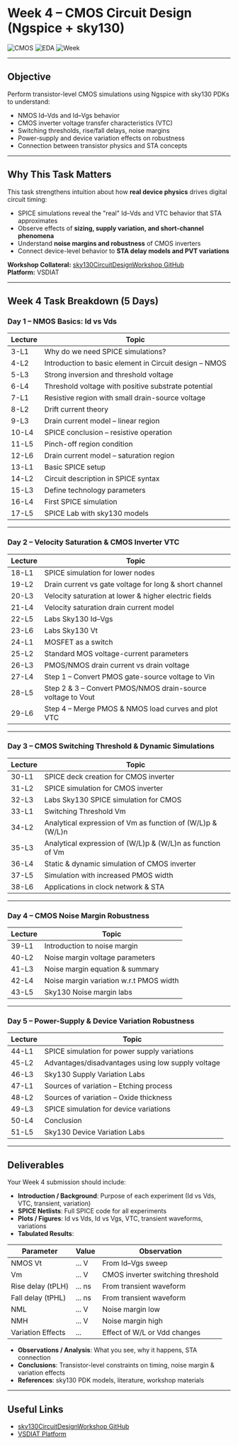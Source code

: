 #  Week 4 – CMOS Circuit Design (Ngspice + sky130)

![CMOS](https://img.shields.io/badge/CMOS-Circuit%20Design-blue?style=for-the-badge)
![EDA](https://img.shields.io/badge/EDA-Ngspice%20Sky130-brightgreen?style=for-the-badge)
![Week](https://img.shields.io/badge/Week-4-orange?style=for-the-badge)

---

##  Objective
Perform transistor-level CMOS simulations using Ngspice with sky130 PDKs to understand:

- NMOS Id–Vds and Id–Vgs behavior  
- CMOS inverter voltage transfer characteristics (VTC)  
- Switching thresholds, rise/fall delays, noise margins  
- Power-supply and device variation effects on robustness  
- Connection between transistor physics and STA concepts

---

##  Why This Task Matters
This task strengthens intuition about how **real device physics** drives digital circuit timing:

- SPICE simulations reveal the "real" Id–Vds and VTC behavior that STA approximates  
- Observe effects of **sizing, supply variation, and short-channel phenomena**  
- Understand **noise margins and robustness** of CMOS inverters  
- Connect device-level behavior to **STA delay models and PVT variations**

**Workshop Collateral:** [sky130CircuitDesignWorkshop GitHub](https://github.com/kunalg123/sky130CircuitDesignWorkshop/)  
**Platform:** VSDIAT

---

##  Week 4 Task Breakdown (5 Days)

### Day 1 – NMOS Basics: Id vs Vds
| Lecture | Topic |
|---------|------|
| 3-L1 | Why do we need SPICE simulations? |
| 4-L2 | Introduction to basic element in Circuit design – NMOS |
| 5-L3 | Strong inversion and threshold voltage |
| 6-L4 | Threshold voltage with positive substrate potential |
| 7-L1 | Resistive region with small drain-source voltage |
| 8-L2 | Drift current theory |
| 9-L3 | Drain current model – linear region |
| 10-L4 | SPICE conclusion – resistive operation |
| 11-L5 | Pinch-off region condition |
| 12-L6 | Drain current model – saturation region |
| 13-L1 | Basic SPICE setup |
| 14-L2 | Circuit description in SPICE syntax |
| 15-L3 | Define technology parameters |
| 16-L4 | First SPICE simulation |
| 17-L5 | SPICE Lab with sky130 models |

---

### Day 2 – Velocity Saturation & CMOS Inverter VTC
| Lecture | Topic |
|---------|------|
| 18-L1 | SPICE simulation for lower nodes |
| 19-L2 | Drain current vs gate voltage for long & short channel |
| 20-L3 | Velocity saturation at lower & higher electric fields |
| 21-L4 | Velocity saturation drain current model |
| 22-L5 | Labs Sky130 Id–Vgs |
| 23-L6 | Labs Sky130 Vt |
| 24-L1 | MOSFET as a switch |
| 25-L2 | Standard MOS voltage-current parameters |
| 26-L3 | PMOS/NMOS drain current vs drain voltage |
| 27-L4 | Step 1 – Convert PMOS gate-source voltage to Vin |
| 28-L5 | Step 2 & 3 – Convert PMOS/NMOS drain-source voltage to Vout |
| 29-L6 | Step 4 – Merge PMOS & NMOS load curves and plot VTC |

---

### Day 3 – CMOS Switching Threshold & Dynamic Simulations
| Lecture | Topic |
|---------|------|
| 30-L1 | SPICE deck creation for CMOS inverter |
| 31-L2 | SPICE simulation for CMOS inverter |
| 32-L3 | Labs Sky130 SPICE simulation for CMOS |
| 33-L1 | Switching Threshold Vm |
| 34-L2 | Analytical expression of Vm as function of (W/L)p & (W/L)n |
| 35-L3 | Analytical expression of (W/L)p & (W/L)n as function of Vm |
| 36-L4 | Static & dynamic simulation of CMOS inverter |
| 37-L5 | Simulation with increased PMOS width |
| 38-L6 | Applications in clock network & STA |

---

### Day 4 – CMOS Noise Margin Robustness
| Lecture | Topic |
|---------|------|
| 39-L1 | Introduction to noise margin |
| 40-L2 | Noise margin voltage parameters |
| 41-L3 | Noise margin equation & summary |
| 42-L4 | Noise margin variation w.r.t PMOS width |
| 43-L5 | Sky130 Noise margin labs |

---

### Day 5 – Power-Supply & Device Variation Robustness
| Lecture | Topic |
|---------|------|
| 44-L1 | SPICE simulation for power supply variations |
| 45-L2 | Advantages/disadvantages using low supply voltage |
| 46-L3 | Sky130 Supply Variation Labs |
| 47-L1 | Sources of variation – Etching process |
| 48-L2 | Sources of variation – Oxide thickness |
| 49-L3 | SPICE simulation for device variations |
| 50-L4 | Conclusion |
| 51-L5 | Sky130 Device Variation Labs |

---

##  Deliverables
Your Week 4 submission should include:

- **Introduction / Background**: Purpose of each experiment (Id vs Vds, VTC, transient, variation)  
- **SPICE Netlists**: Full SPICE code for all experiments  
- **Plots / Figures**: Id vs Vds, Id vs Vgs, VTC, transient waveforms, variations  
- **Tabulated Results**:

| Parameter | Value | Observation |
|-----------|-------|-------------|
| NMOS Vt | ... V | From Id–Vgs sweep |
| Vm | ... V | CMOS inverter switching threshold |
| Rise delay (tPLH) | ... ns | From transient waveform |
| Fall delay (tPHL) | ... ns | From transient waveform |
| NML | ... V | Noise margin low |
| NMH | ... V | Noise margin high |
| Variation Effects | ... | Effect of W/L or Vdd changes |

- **Observations / Analysis**: What you see, why it happens, STA connection  
- **Conclusions**: Transistor-level constraints on timing, noise margin & variation effects  
- **References**: sky130 PDK models, literature, workshop materials

---

##  Useful Links
- [sky130CircuitDesignWorkshop GitHub](https://github.com/kunalg123/sky130CircuitDesignWorkshop/)  
- [VSDIAT Platform](https://vsdiat.org/)

